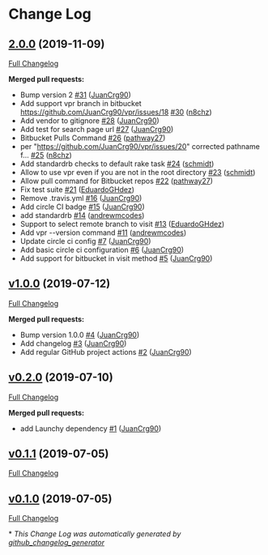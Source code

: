 # Change Log

## [2.0.0](https://github.com/JuanCrg90/vpr/tree/2.0.0) (2019-11-09)
[Full Changelog](https://github.com/JuanCrg90/vpr/compare/v1.0.0...2.0.0)

**Merged pull requests:**

- Bump version 2 [\#31](https://github.com/JuanCrg90/vpr/pull/31) ([JuanCrg90](https://github.com/JuanCrg90))
- Add support vpr branch in bitbucket https://github.com/JuanCrg90/vpr/issues/18 [\#30](https://github.com/JuanCrg90/vpr/pull/30) ([n8chz](https://github.com/n8chz))
- Add vendor to gitignore [\#28](https://github.com/JuanCrg90/vpr/pull/28) ([JuanCrg90](https://github.com/JuanCrg90))
- Add test for search page url [\#27](https://github.com/JuanCrg90/vpr/pull/27) ([JuanCrg90](https://github.com/JuanCrg90))
- Bitbucket Pulls Command [\#26](https://github.com/JuanCrg90/vpr/pull/26) ([pathway27](https://github.com/pathway27))
- per "https://github.com/JuanCrg90/vpr/issues/20" corrected pathname f… [\#25](https://github.com/JuanCrg90/vpr/pull/25) ([n8chz](https://github.com/n8chz))
- Add standardrb checks to default rake task [\#24](https://github.com/JuanCrg90/vpr/pull/24) ([schmidt](https://github.com/schmidt))
- Allow to use vpr even if you are not in the root directory [\#23](https://github.com/JuanCrg90/vpr/pull/23) ([schmidt](https://github.com/schmidt))
- Allow pull command for Bitbucket repos [\#22](https://github.com/JuanCrg90/vpr/pull/22) ([pathway27](https://github.com/pathway27))
- Fix test suite [\#21](https://github.com/JuanCrg90/vpr/pull/21) ([EduardoGHdez](https://github.com/EduardoGHdez))
- Remove .travis.yml [\#16](https://github.com/JuanCrg90/vpr/pull/16) ([JuanCrg90](https://github.com/JuanCrg90))
- Add circle CI badge [\#15](https://github.com/JuanCrg90/vpr/pull/15) ([JuanCrg90](https://github.com/JuanCrg90))
- add standardrb  [\#14](https://github.com/JuanCrg90/vpr/pull/14) ([andrewmcodes](https://github.com/andrewmcodes))
- Support to select remote branch to visit [\#13](https://github.com/JuanCrg90/vpr/pull/13) ([EduardoGHdez](https://github.com/EduardoGHdez))
- Add vpr --version command [\#11](https://github.com/JuanCrg90/vpr/pull/11) ([andrewmcodes](https://github.com/andrewmcodes))
- Update circle ci config [\#7](https://github.com/JuanCrg90/vpr/pull/7) ([JuanCrg90](https://github.com/JuanCrg90))
- Add basic circle ci configuration [\#6](https://github.com/JuanCrg90/vpr/pull/6) ([JuanCrg90](https://github.com/JuanCrg90))
- Add support for bitbucket in visit method [\#5](https://github.com/JuanCrg90/vpr/pull/5) ([JuanCrg90](https://github.com/JuanCrg90))

## [v1.0.0](https://github.com/JuanCrg90/vpr/tree/v1.0.0) (2019-07-12)
[Full Changelog](https://github.com/JuanCrg90/vpr/compare/v0.2.0...v1.0.0)

**Merged pull requests:**

- Bump version 1.0.0 [\#4](https://github.com/JuanCrg90/vpr/pull/4) ([JuanCrg90](https://github.com/JuanCrg90))
- Add changelog [\#3](https://github.com/JuanCrg90/vpr/pull/3) ([JuanCrg90](https://github.com/JuanCrg90))
- Add regular GitHub project actions [\#2](https://github.com/JuanCrg90/vpr/pull/2) ([JuanCrg90](https://github.com/JuanCrg90))

## [v0.2.0](https://github.com/JuanCrg90/vpr/tree/v0.2.0) (2019-07-10)
[Full Changelog](https://github.com/JuanCrg90/vpr/compare/v0.1.1...v0.2.0)

**Merged pull requests:**

- add Launchy dependency [\#1](https://github.com/JuanCrg90/vpr/pull/1) ([JuanCrg90](https://github.com/JuanCrg90))

## [v0.1.1](https://github.com/JuanCrg90/vpr/tree/v0.1.1) (2019-07-05)
[Full Changelog](https://github.com/JuanCrg90/vpr/compare/v0.1.0...v0.1.1)

## [v0.1.0](https://github.com/JuanCrg90/vpr/tree/v0.1.0) (2019-07-05)
[Full Changelog](https://github.com/JuanCrg90/vpr/compare/0.1.0...v0.1.0)



\* *This Change Log was automatically generated by [github_changelog_generator](https://github.com/skywinder/Github-Changelog-Generator)*